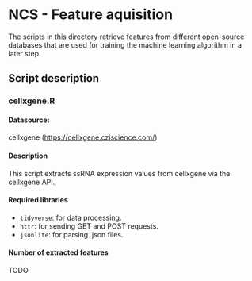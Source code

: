 # NCS - Feature aquisition

The scripts in this directory retrieve features from different open-source databases that are used for training the machine learning algorithm in a later step.


## Script description
### cellxgene.R
#### Datasource: 
cellxgene (https://cellxgene.cziscience.com/)

#### Description
This script extracts ssRNA expression values from cellxgene via the cellxgene API.

#### Required libraries
- `tidyverse`: for data processing.
- `httr`: for sending GET and POST requests.
- `jsonlite`: for parsing .json files.

#### Number of extracted features
TODO





